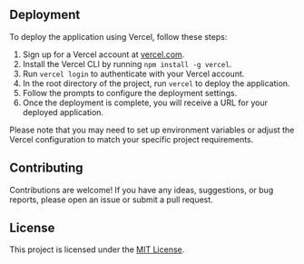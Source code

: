 
## Deployment

To deploy the application using Vercel, follow these steps:

1. Sign up for a Vercel account at [vercel.com](https://vercel.com).
2. Install the Vercel CLI by running `npm install -g vercel`.
3. Run `vercel login` to authenticate with your Vercel account.
4. In the root directory of the project, run `vercel` to deploy the application.
5. Follow the prompts to configure the deployment settings.
6. Once the deployment is complete, you will receive a URL for your deployed application.

Please note that you may need to set up environment variables or adjust the Vercel configuration to match your specific project requirements.

## Contributing

Contributions are welcome! If you have any ideas, suggestions, or bug reports, please open an issue or submit a pull request.

## License

This project is licensed under the [MIT License](LICENSE).